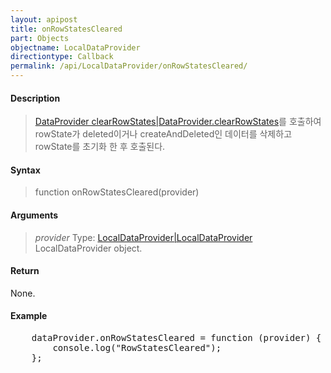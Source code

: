 ```yaml
---
layout: apipost
title: onRowStatesCleared
part: Objects
objectname: LocalDataProvider
directiontype: Callback
permalink: /api/LocalDataProvider/onRowStatesCleared/
---
```



#### Description

> [DataProvider clearRowStates|DataProvider.clearRowStates](/api/LocalDataProvider/)를 호출하여 rowState가 deleted이거나 createAndDeleted인 데이터를 삭제하고 rowState를 초기화 한 후 호출된다.

#### Syntax

> function onRowStatesCleared(provider)

#### Arguments

> *provider*
> Type: [LocalDataProvider|LocalDataProvider](/api/LocalDataProvider/)
> LocalDataProvider object.

#### Return

None.

#### Example

<pre class="prettyprint">
    dataProvider.onRowStatesCleared = function (provider) {
        console.log("RowStatesCleared");
    };
</pre>

